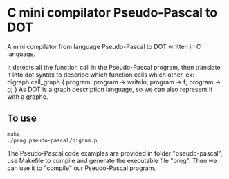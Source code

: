 # C mini compilator Pseudo-Pascal to DOT
A mini compilator from language Pseudo-Pascal to DOT written in C language.

It detects all the function call in the Pseudo-Pascal program, then translate it into dot syntax to describe which function calls which other, ex:  
    digraph call_graph {
	    program;
	    program -> writeln;
	    program -> f;
	    program -> g;
    }
As DOT is a graph description language, so we can also represent it with a graphe.

## To use
    make
    ./prog pseudo-pascal/bignum.p
The Pseudo-Pascal code examples are provided in folder "pseudo-pascal", use Makefile to compile and generate the executable file "prog". Then we can use it to "compile" our Pseudo-Pascal program.
